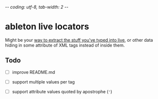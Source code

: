 -*- coding: utf-8, tab-width: 2 -*-

ableton live locators
=====================

Might be your [way to extract the stuff you've typed into live][prob1558],
or other data hiding in some attribute of XML tags instead of inside them.


Todo
----
* [ ] improve README.md
* [ ] support multiple values per tag
* [ ] support attribute values quoted by apostrophe (`'`)


  [prob1558]: https://www.ableton.com/answers/export-text-from-live
